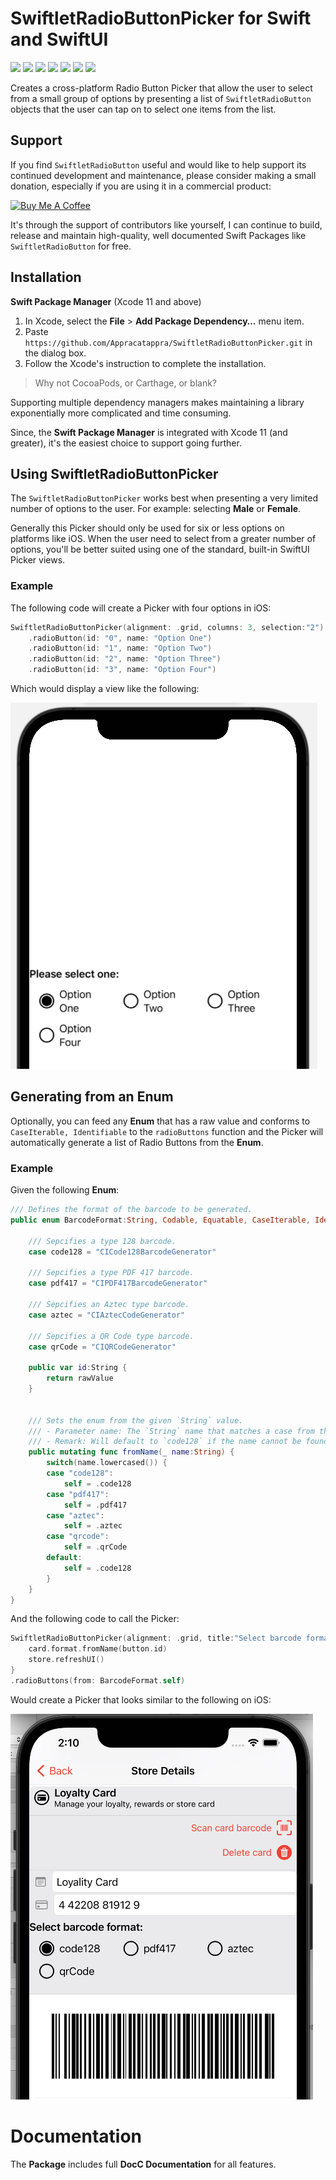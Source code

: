 # SwiftletRadioButtonPicker for Swift and SwiftUI

![](https://img.shields.io/badge/license-MIT-green) ![](https://img.shields.io/badge/maintained%3F-Yes-green) ![](https://img.shields.io/badge/swift-5.4-green) ![](https://img.shields.io/badge/iOS-17.0-red) ![](https://img.shields.io/badge/macOS-14.0-red) ![](https://img.shields.io/badge/tvOS-17.0-red) ![](https://img.shields.io/badge/watchOS-10.0-red)

Creates a cross-platform Radio Button Picker that allow the user to select from a small group of options by presenting a list of `SwiftletRadioButton` objects that the user can tap on to select one items from the list.

## Support

If you find `SwiftletRadioButton` useful and would like to help support its continued development and maintenance, please consider making a small donation, especially if you are using it in a commercial product:

<a href="https://www.buymeacoffee.com/KevinAtAppra" target="_blank"><img src="https://cdn.buymeacoffee.com/buttons/v2/default-yellow.png" alt="Buy Me A Coffee" style="height: 60px !important;width: 217px !important;" ></a>

It's through the support of contributors like yourself, I can continue to build, release and maintain high-quality, well documented Swift Packages like `SwiftletRadioButton` for free.

<a name="Installation"></a>
## Installation

**Swift Package Manager** (Xcode 11 and above)

1. In Xcode, select the **File** > **Add Package Dependency…** menu item.
2. Paste `https://github.com/Appracatappra/SwiftletRadioButtonPicker.git` in the dialog box.
3. Follow the Xcode's instruction to complete the installation.

> Why not CocoaPods, or Carthage, or blank?

Supporting multiple dependency managers makes maintaining a library exponentially more complicated and time consuming.

Since, the **Swift Package Manager** is integrated with Xcode 11 (and greater), it's the easiest choice to support going further.

## Using SwiftletRadioButtonPicker

The `SwiftletRadioButtonPicker` works best when presenting a very limited number of options to the user. For example: selecting **Male** or **Female**. 

Generally this Picker should only be used for six or less options on platforms like iOS. When the user need to select from a greater number of options, you'll be better suited using one of the standard, built-in SwiftUI Picker views.

### Example

The following code will create a Picker with four options in iOS:

```swift
SwiftletRadioButtonPicker(alignment: .grid, columns: 3, selection:"2")
    .radioButton(id: "0", name: "Option One")
    .radioButton(id: "1", name: "Option Two")
    .radioButton(id: "2", name: "Option Three")
    .radioButton(id: "3", name: "Option Four")
```

Which would display a view like the following:

![](Sources/SwiftletRadioButtonPicker/SwiftletRadioButtonPicker.docc/Resources/Picker01.png)

## Generating from an Enum

Optionally, you can feed any **Enum** that has a raw value and conforms to `CaseIterable, Identifiable` to the `radioButtons` function and the Picker will automatically generate a list of Radio Buttons from the **Enum**.

### Example

Given the following **Enum**:

```swift
/// Defines the format of the barcode to be generated.
public enum BarcodeFormat:String, Codable, Equatable, CaseIterable, Identifiable {
    
    /// Sepcifies a type 128 barcode.
    case code128 = "CICode128BarcodeGenerator"
    
    /// Sepcifies a type PDF 417 barcode.
    case pdf417 = "CIPDF417BarcodeGenerator"
    
    /// Sepcifies an Aztec type barcode.
    case aztec = "CIAztecCodeGenerator"
    
    /// Sepcifies a QR Code type barcode.
    case qrCode = "CIQRCodeGenerator"
    
    public var id:String {
        return rawValue
    }
    
    
    /// Sets the enum from the given `String` value.
    /// - Parameter name: The `String` name that matches a case from the enum.
    /// - Remark: Will default to `code128` if the name cannot be found.
    public mutating func fromName(_ name:String) {
        switch(name.lowercased()) {
        case "code128":
            self = .code128
        case "pdf417":
            self = .pdf417
        case "aztec":
            self = .aztec
        case "qrcode":
            self = .qrCode
        default:
            self = .code128
        }
    }
}
```

And the following code to call the Picker:

```swift
SwiftletRadioButtonPicker(alignment: .grid, title:"Select barcode format:", columns: 3, selection:"code128") { button in
    card.format.fromName(button.id)
    store.refreshUI()
}
.radioButtons(from: BarcodeFormat.self)

```

Would create a Picker that looks similar to the following on iOS:

![](Sources/SwiftletRadioButtonPicker/SwiftletRadioButtonPicker.docc/Resources/Picker02.png)

# Documentation

The **Package** includes full **DocC Documentation** for all features.